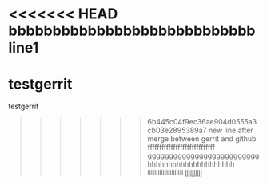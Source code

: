 <<<<<<< HEAD
bbbbbbbbbbbbbbbbbbbbbbbbbbbb
line1
=======
testgerrit
==========

testgerrit
>>>>>>> 6b445c04f9ec36ae904d0555a3cb03e2895389a7
new line
after merge between gerrit and github
fffffffffffffffffffffffffffff
gggggggggggggggggggggggggg
hhhhhhhhhhhhhhhhhhhhh
iiiiiiiiiiiiiiiiiiiii
jjjjjjjjjj

